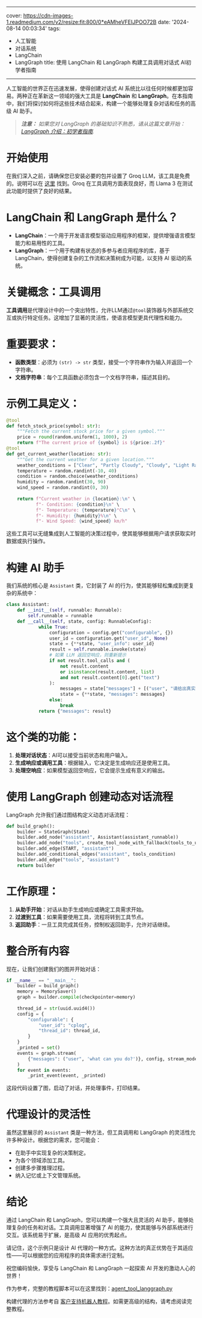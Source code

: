 
---
cover: https://cdn-images-1.readmedium.com/v2/resize:fit:800/0*eAMheVFEIJPOO72B
date: '2024-08-14 00:03:34'
tags:
  - 人工智能
  - 对话系统
  - LangChain
  - LangGraph
title: 使用 LangChain 和 LangGraph 构建工具调用对话式 AI初学者指南

---




人工智能的世界正在迅速发展，使得创建对话式 AI 系统比以往任何时候都更加容易。两种正在革新这一领域的强大工具是 **LangChain** 和 **LangGraph**。在本指南中，我们将探讨如何将这些技术结合起来，构建一个能够处理复杂对话和任务的高级 AI 助手。

> ***注意：*** *如果您对 LangGraph 的基础知识不熟悉，请从这篇文章开始：[LangGraph 介绍：初学者指南](https://readmedium.com/introduction-to-langgraph-a-beginners-guide-14f9be027141).*

# 开始使用

在我们深入之前，请确保您已安装必要的包并设置了 Groq LLM，该工具是免费的。说明可以在 [这里](https://python.langchain.com/v0.2/docs/integrations/chat/groq/) 找到。Groq 在工具调用方面表现良好，而 Llama 3 在测试此功能时提供了良好的结果。

# LangChain 和 LangGraph 是什么？

* **LangChain**：一个用于开发语言模型驱动应用程序的框架，提供增强语言模型能力和易用性的工具。
* **LangGraph**：一个用于构建有状态的多参与者应用程序的库，基于 LangChain，使得创建复杂的工作流和决策树成为可能，以支持 AI 驱动的系统。

# 关键概念：工具调用

**工具调用**是代理设计中的一个突出特性，允许LLM通过`@tool`装饰器与外部系统交互或执行特定任务。这增加了显著的灵活性，使语言模型更具代理性和能力。

# 重要要求：

* **函数类型**：必须为 `(str) -> str` 类型，接受一个字符串作为输入并返回一个字符串。
* **文档字符串**：每个工具函数必须包含一个文档字符串，描述其目的。

# 示例工具定义：

```python
@tool
def fetch_stock_price(symbol: str):
    """Fetch the current stock price for a given symbol."""
    price = round(random.uniform(1, 1000), 2)
    return f"The current price of {symbol} is ${price:.2f}"
@tool
def get_current_weather(location: str):
    """Get the current weather for a given location."""
    weather_conditions = ["Clear", "Partly Cloudy", "Cloudy", "Light Rain", "Heavy Rain", "Thunderstorm", "Snow", "Fog"]
    temperature = random.randint(-10, 40)
    condition = random.choice(weather_conditions)
    humidity = random.randint(30, 90)
    wind_speed = random.randint(0, 30)
    
    return f"Current weather in {location}:\n" \
           f"- Condition: {condition}\n" \
           f"- Temperature: {temperature}°C\n" \
           f"- Humidity: {humidity}%\n" \
           f"- Wind Speed: {wind_speed} km/h"
```
这些工具可以无缝集成到人工智能的决策过程中，使其能够根据用户请求获取实时数据或执行操作。

# 构建 AI 助手

我们系统的核心是 `Assistant` 类，它封装了 AI 的行为，使其能够轻松集成到更复杂的系统中：

```python
class Assistant:
    def __init__(self, runnable: Runnable):
        self.runnable = runnable
    def __call__(self, state, config: RunnableConfig):
            while True:
                configuration = config.get("configurable", {})
                user_id = configuration.get("user_id", None)
                state = {**state, "user_info": user_id}
                result = self.runnable.invoke(state)
                # 如果 LLM 返回空响应，则重新提示
                if not result.tool_calls and (
                    not result.content
                    or isinstance(result.content, list)
                    and not result.content[0].get("text")
                ):
                    messages = state["messages"] + [("user", "请给出真实的输出。")]
                    state = {**state, "messages": messages}
                else:
                    break
            return {"messages": result}
```

# 这个类的功能：

1. **处理对话状态**：AI可以接受当前状态和用户输入。
2. **生成响应或调用工具**：根据输入，它决定是生成响应还是使用工具。
3. **处理空响应**：如果模型返回空响应，它会提示生成有意义的输出。

# 使用 LangGraph 创建动态对话流程

LangGraph 允许我们通过图结构定义动态对话流程：

```python
def build_graph():
    builder = StateGraph(State)
    builder.add_node("assistant", Assistant(assistant_runnable))
    builder.add_node("tools", create_tool_node_with_fallback(tools_to_use))
    builder.add_edge(START, "assistant")
    builder.add_conditional_edges("assistant", tools_condition)
    builder.add_edge("tools", "assistant")
    return builder
```

# 工作原理：

1. **从助手开始**：对话从助手生成响应或确定工具需求开始。
2. **过渡到工具**：如果需要使用工具，流程将转到工具节点。
3. **返回助手**：一旦工具完成其任务，控制权返回助手，允许对话继续。

# 整合所有内容

现在，让我们创建我们的图并开始对话：

```python
if __name__ == "__main__":
    builder = build_graph()
    memory = MemorySaver()
    graph = builder.compile(checkpointer=memory)
    
    thread_id = str(uuid.uuid4())
    config = {
        "configurable": {
            "user_id": "cplog",
            "thread_id": thread_id,
        }
    }
    _printed = set()
    events = graph.stream(
        {"messages": ("user", 'what can you do?')}, config, stream_mode="values"
    )
    for event in events:
        _print_event(event, _printed)
```
这段代码设置了图，启动了对话，并处理事件，打印结果。

# 代理设计的灵活性

虽然这里展示的 `Assistant` 类是一种方法，但工具调用和 LangGraph 的灵活性允许多种设计。根据您的需求，您可能会：

* 在助手中实现复杂的决策制定。
* 为各个领域添加工具。
* 创建多步骤推理过程。
* 纳入记忆或上下文管理系统。

# 结论

通过 LangChain 和 LangGraph，您可以构建一个强大且灵活的 AI 助手，能够处理复杂的任务和对话。工具调用显著增强了 AI 的能力，使其能够与外部系统进行交互。该系统易于扩展，是高级 AI 应用的优秀起点。

请记住，这个示例只是设计 AI 代理的一种方式。这种方法的真正优势在于其适应性——可以根据您的应用程序的具体需求进行定制。

祝您编码愉快，享受与 LangChain 和 LangGraph 一起探索 AI 开发的激动人心的世界！

作为参考，完整的教程脚本可以在这里找到：[agent\_tool\_langgraph.py](https://github.com/cplog/awesome_agent_builder/blob/main/langchain_tutorials/1_agent_tool_langgraph.md)

构建代理的方法参考自 [客户支持机器人教程](https://langchain-ai.github.io/langgraph/tutorials/customer-support/customer-support/)。如需更高级的结构，请考虑阅读完整教程。
